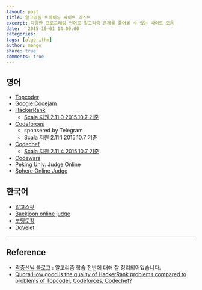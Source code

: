 ```yaml
---
layout: post
title: 알고리즘 트레이닝 싸이트 리스트
excerpt: 다양한 프로그래밍 언어로 알고리즘 문제를 풀어볼 수 있는 싸이트 모음
date:   2015-10-01 14:00:00
categories:
tags: [algorithm]
author: mango
share: true
comments: true  
---
```


## 영어

* [Topcoder](http://www.topcoder.com/)
* [Google Codejam](http://code.google.com/codejam/contests.html)
* [HackerRank](https://www.hackerrank.com/)
    * [Scala 지원 2.11.0 2015.10.7 기준](https://www.hackerrank.com/environment)
* [Codeforces](http://codeforces.com/)
    * sponsered by Telegram
    * Scala 지원 2.11.1 2015.10.7 기준
* [Codechef](https://www.codechef.com/)
    * [Scala 지원 2.11.4 2015.10.7 기준](https://www.codechef.com/ide)
* [Codewars](http://www.codewars.com/)
* [Peking Univ. Judge Online](http://poj.org/)
* [Sphere Online Judge](http://www.spoj.com/)

## 한국어

* [알고스팟](https://algospot.com/)
* [Baekjoon online judge](http://www.acmicpc.net)
* [코딩도장](http://codingdojang.com/)
* [DoVelet](http://www.dovelet.com)


----

## Reference

* [곽중선님 블로그](http://sunnykwak.tistory.com/86) : 알고리즘 학습 전반에 대해 잘 정리되어있습니다.
* [Quora:How good is the quality of HackerRank problems compared to problems of Topcoder, Codeforces, Codechef?](https://www.quora.com/How-good-is-the-quality-of-HackerRank-problems-compared-to-problems-of-Topcoder-Codeforces-Codechef)
